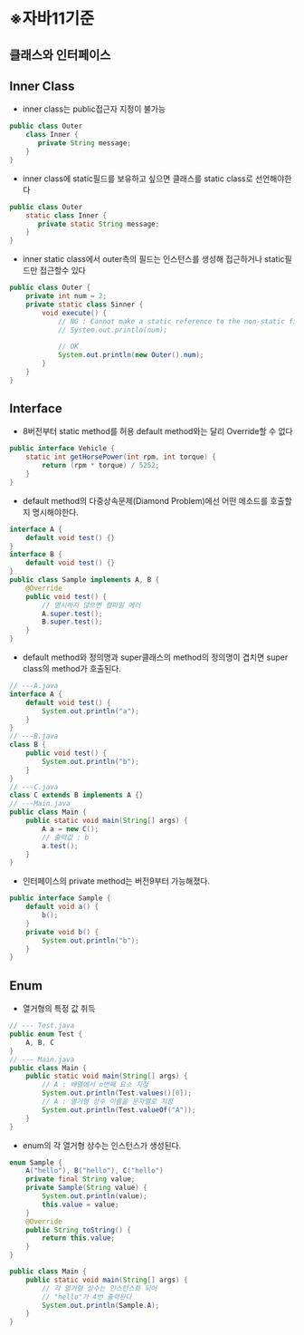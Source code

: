 # ※자바11기준
## 클래스와 인터페이스
## Inner Class
- inner class는 public접근자 지정이 불가능
```java
public class Outer
    class Inner {
       private String message; 
    } 
}
```
- inner class에 static필드를 보유하고 싶으면 클래스를 static class로 선언해야한다
```java
public class Outer
    static class Inner {
       private static String message; 
    } 
}
```
- inner static class에서 outer측의 필드는 인스턴스를 생성해 접근하거나 static필드만 접근할수 있다
```java
public class Outer {
    private int num = 2;
    private static class Sinner {
        void execute() {
            // NG : Cannot make a static reference to the non-static field num
            // System.out.println(num);
            
            // OK
            System.out.println(new Outer().num);
        }
    }
}
```
## Interface
- 8버전부터 static method를 허용
default method와는 달리 Override할 수 없다
```java
public interface Vehicle {
    static int getHorsePower(int rpm, int torque) {
        return (rpm * torque) / 5252;
    }
}
```
- default method의 다중상속문제(Diamond Problem)에선 어떤 메소드를 호출할지 명시해야한다.
```java
interface A {
    default void test() {}
}
interface B {
    default void test() {}
}
public class Sample implements A, B {
    @Override
    public void test() {
        // 명시하지 않으면 컴파일 에러
        A.super.test();
        B.super.test();
    }
}
```
- default method와 정의명과 super클래스의 method의 정의명이 겹치면 super class의 method가 호출된다.
```java
// ---A.java
interface A {
    default void test() {
        System.out.println("a");
    }
}
// ---B.java
class B {
    public void test() {
        System.out.println("b");
    }
}
// ---C.java
class C extends B implements A {}
// ---Main.java
public class Main {
    public static void main(String[] args) {
        A a = new C();
        // 출력값 : b
        a.test();
    }
}
```
- 인터페이스의 private method는 버전9부터 가능해졌다.
```java
public interface Sample {
    default void a() {
        b();
    }
    private void b() {
        System.out.println("b");
    }
}
```
## Enum
- 열거형의 특정 값 취득
```java
// --- Test.java
public enum Test {
    A, B, C
}
// --- Main.java
public class Main {
    public static void main(String[] args) {
        // A : 배열에서 n번째 요소 지정
        System.out.println(Test.values()[0]);
        // A : 열거형 상수 이름을 문자열로 지정
        System.out.println(Test.valueOf("A"));
    }
}
```
- enum의 각 열거형 상수는 인스턴스가 생성된다.
```java
enum Sample {
    A("hello"), B("hello"), C("hello")
    private final String value;
    private Sample(String value) {
        System.out.println(value);
        this.value = value;
    }
    @Override
    public String toString() {
        return this.value;
    }
}

public class Main {
    public static void main(String[] args) {
        // 각 열거형 상수는 인스턴스화 되어 
        // "hello"가 4번 출력된다
        System.out.println(Sample.A);
    }
}
```
